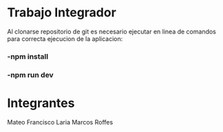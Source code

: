 # Trabajo Integrador

Al clonarse repositorio de git es necesario ejecutar en linea de comandos para correcta ejecucion de la aplicacion:

### -npm install
### -npm run dev


# Integrantes

Mateo Francisco Laria 
Marcos Roffes

